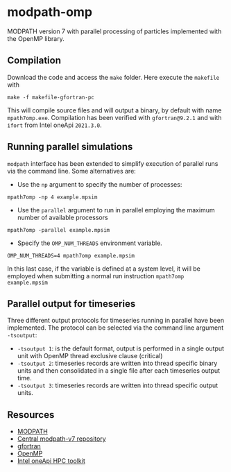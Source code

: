# modpath-omp
MODPATH version 7 with parallel processing of particles implemented with the OpenMP library. 

## Compilation
Download the code and access the `make` folder. Here execute the `makefile` with

```
make -f makefile-gfortran-pc
```
This will compile source files and will output a binary, by default with name `mpath7omp.exe`. 
Compilation has been verified with ``gfortran@9.2.1`` and with ``ifort`` from Intel oneApi ``2021.3.0``.


## Running parallel simulations
``modpath`` interface has been extended to simplify execution of parallel runs via the command line. 
Some alternatives are:

- Use the ``np`` argument to specify the number of processes:
```
mpath7omp -np 4 example.mpsim
```

- Use the ``parallel`` argument to run in parallel employing the maximum number of available processors

```
mpath7omp -parallel example.mpsim
```

- Specify the ``OMP_NUM_THREADS`` environment variable.
```
OMP_NUM_THREADS=4 mpath7omp example.mpsim
```
In this last case, if the variable is defined at a system level, it will be employed when submitting a normal run instruction ``mpath7omp example.mpsim``


## Parallel output for timeseries
Three different output protocols for timeseries running in parallel have been implemented. The protocol can be selected via the command line argument ``-tsoutput``:

- ``-tsoutput 1``: is the default format, output is performed in a single output unit with OpenMP thread exclusive clause (critical)
- ``-tsoutput 2``: timeseries records are written into thread specific binary units and then consolidated in a single file after each timeseries output time.
- ``-tsoutput 3``: timeseries records are written into thread specific output units.


## Resources

* [MODPATH](https://www.usgs.gov/software/modpath-particle-tracking-model-modflow)
* [Central modpath-v7 repository](https://github.com/MODFLOW-USGS/modpath-v7)
* [gfortran](https://gcc.gnu.org/wiki/GFortran)
* [OpenMP](https://www.openmp.org/)
* [Intel oneApi HPC toolkit](https://www.intel.com/content/www/us/en/developer/tools/oneapi/hpc-toolkit.html)
